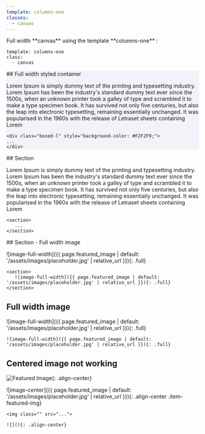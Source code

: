 ```yaml
---
template: columns-one
classes: 
  - canvas
---
```


<section markdown="1">
Full width **canvas** using the template **columns-one** :

```
template: columns-one
class: 
  - canvas
```
</section>


<div markdown="1" class="boxed-s" style="background-color: #F2F2F9;">
## Full width styled container

Lorem Ipsum is simply dummy text of the printing and typesetting industry. Lorem Ipsum has been the industry's standard dummy text ever since the 1500s, when an unknown printer took a galley of type and scrambled it to make a type specimen book. It has survived not only five centuries, but also the leap into electronic typesetting, remaining essentially unchanged. It was popularised in the 1960s with the release of Letraset sheets containing Lorem 

```
<div class="boxed-l" style="background-color: #F2F2F9;">
...
</div>
```
</div>


<section markdown="1">
## Section

Lorem Ipsum is simply dummy text of the printing and typesetting industry. Lorem Ipsum has been the industry's standard dummy text ever since the 1500s, when an unknown printer took a galley of type and scrambled it to make a type specimen book. It has survived not only five centuries, but also the leap into electronic typesetting, remaining essentially unchanged. It was popularised in the 1960s with the release of Letraset sheets containing Lorem     

```
<section>
   ...
</section>
```
</section>

<section markdown="1">
## Section - Full width image

![image-full-width]({{ page.featured_image | default: '/assets/images/placeholder.jpg' | relative_url }}){: .full}

```
<section>
   ![image-full-width]({{ page.featured_image | default: '/assets/images/placeholder.jpg' | relative_url }}){: .full}
</section>
```
</section>


## Full width image

![image-full-width]({{ page.featured_image | default: '/assets/images/placeholder.jpg' | relative_url }}){: .full}

```
![image-full-width]({{ page.featured_image | default: '/assets/images/placeholder.jpg' | relative_url }}){: .full}
```


## Centered image not working

<img class="" src="{{ page.featured_image | default: '/assets/images/placeholder.jpg' | relative_url }}" alt="Featured Image">{: .align-center}

![image-center]({{ page.featured_image | default: '/assets/images/placeholder.jpg' | relative_url }}){: .align-center .item-featured-img}


```
<img class="" src="...">

![](){: .align-center}
```
